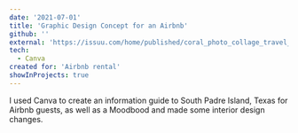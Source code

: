 ```yaml
---
date: '2021-07-01'
title: 'Graphic Design Concept for an Airbnb'
github: ''
external: 'https://issuu.com/home/published/coral_photo_collage_travel_blog_graphic'
tech:
  - Canva
created for: 'Airbnb rental'
showInProjects: true
---
```


I used Canva to create an information guide to South Padre Island, Texas for Airbnb guests, as well as a Moodbood and made some interior design changes.
